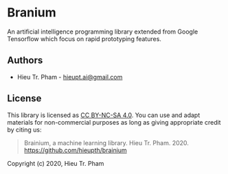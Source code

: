 # Branium
An artificial intelligence programming library extended from Google Tensorflow which focus on rapid prototyping features.
## Authors
* Hieu Tr. Pham - hieupt.ai@gmail.com
## License
This library is licensed as [CC BY-NC-SA 4.0](https://github.com/hieupth/branium/blob/master/LICENSE.md). You can use and adapt materials for non-commercial purposes as long as giving appropriate credit by citing us:
> Brainium, a machine learning library. Hieu Tr. Pham. 2020. https://github.com/hieupth/brainium

Copyright (c) 2020, Hieu Tr. Pham